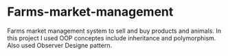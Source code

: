 # Farms-market-management
Farms market management system to sell and buy products and animals.
In this project I used OOP conceptes include inheritance and polymorphism.
Also used Observer Designe pattern.
